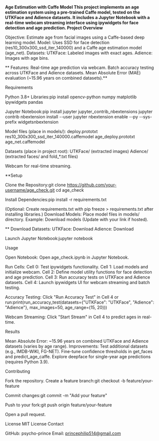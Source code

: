 **Age Estimation with Caffe Model
This project implements an age estimation system using a pre-trained Caffe model, tested on the UTKFace and Adience datasets. It includes a Jupyter Notebook with a real-time webcam streaming interface using ipywidgets for face detection and age prediction.
Project Overview**

Objective: Estimate age from facial images using a Caffe-based deep learning model.
Model: Uses SSD for face detection (res10_300x300_ssd_iter_140000) and a Caffe age estimation model (age_net).
Datasets:
UTKFace: Labeled images with exact ages.
Adience: Images with age bins.

**
Features:
Real-time age prediction via webcam.
Batch accuracy testing across UTKFace and Adience datasets.
Mean Absolute Error (MAE) evaluation (~15.96 years on combined datasets).**



Requirements

Python 3.8+
Libraries:pip install opencv-python numpy matplotlib ipywidgets pandas


Jupyter Notebook:pip install jupyter jupyter_contrib_nbextensions
jupyter contrib nbextension install --user
jupyter nbextension enable --py --sys-prefix widgetsnbextension


Model files (place in models/):
deploy.prototxt
res10_300x300_ssd_iter_140000.caffemodel
age_deploy.prototxt
age_net.caffemodel


Datasets (place in project root):
UTKFace/ (extracted images)
Adience/ (extracted faces/ and fold_*.txt files)


Webcam for real-time streaming.

**Setup

Clone the Repository:git clone https://github.com/your-username/age_check.git
cd age_check


Install Dependencies:pip install -r requirements.txt

(Optional: Create requirements.txt with pip freeze > requirements.txt after installing libraries.)
Download Models:
Place model files in models/ directory.
Example: Download models (Update with your link if hosted).

**
Download Datasets:
UTKFace: Download
Adience: Download


Launch Jupyter Notebook:jupyter notebook



Usage

Open Notebook:
Open age_check.ipynb in Jupyter Notebook.


Run Cells:
Cell 0: Test ipywidgets functionality.
Cell 1: Load models and initialize webcam.
Cell 2: Define model utility functions for face detection and age prediction.
Cell 3: Run accuracy tests on UTKFace and Adience datasets.
Cell 4: Launch ipywidgets UI for webcam streaming and batch testing.


Accuracy Testing:
Click "Run Accuracy Test" in Cell 4 or run:print(run_accuracy_test(datasets={"UTKFace": "UTKFace", "Adience": "Adience"}, max_images=50, age_range=(15, 20)))




Webcam Streaming:
Click "Start Stream" in Cell 4 to predict ages in real-time.



Results

Mean Absolute Error: ~15.96 years on combined UTKFace and Adience datasets (varies by age range).
Improvements:
Test additional datasets (e.g., IMDB-WIKI, FG-NET).
Fine-tune confidence thresholds in get_faces and predict_age_caffe.
Explore deepface for single-year age predictions (requires Python 3.9).



Contributing

Fork the repository.
Create a feature branch:git checkout -b feature/your-feature


Commit changes:git commit -m "Add your feature"


Push to your fork:git push origin feature/your-feature


Open a pull request.

License
MIT License
Contact

GitHub: psycho-prince
Email: princephilip514@gmail.com
